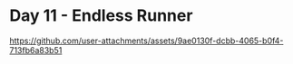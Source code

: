 <h1> Day 11 - Endless Runner</h1>


https://github.com/user-attachments/assets/9ae0130f-dcbb-4065-b0f4-713fb6a83b51

